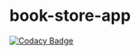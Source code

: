 # book-store-app

[![Codacy Badge](https://app.codacy.com/project/badge/Grade/a5a95301e3ff45c990e9eb4cd634daf0)](https://www.codacy.com/gh/Mogakamo/book-store-app/dashboard?utm_source=github.com&amp;utm_medium=referral&amp;utm_content=Mogakamo/book-store-app&amp;utm_campaign=Badge_Grade)

